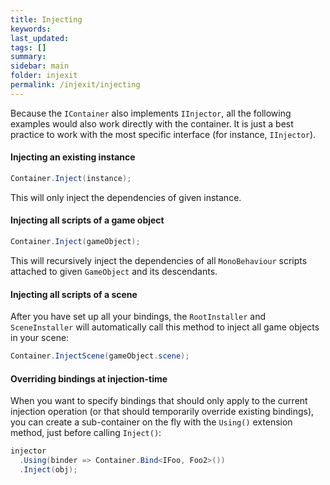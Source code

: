 ```yaml
---
title: Injecting
keywords: 
last_updated: 
tags: []
summary:
sidebar: main
folder: injexit
permalink: /injexit/injecting
---
```


Because the `IContainer` also implements `IInjector`, all the following examples would also work directly with the container. It is just a best practice to work with the most specific interface (for instance, `IInjector`).

#### Injecting an existing instance

``` c#
Container.Inject(instance);
```

This will only inject the dependencies of given instance.

#### Injecting all scripts of a game object

```c#
Container.Inject(gameObject);
```

This will recursively inject the dependencies of all `MonoBehaviour` scripts attached to given `GameObject` and its descendants.

#### Injecting all scripts of a scene

After you have set up all your bindings, the `RootInstaller` and `SceneInstaller` will automatically call this method to inject all game objects in your scene:

```c#
Container.InjectScene(gameObject.scene);
```

#### Overriding bindings at injection-time

When you want to specify bindings that should only apply to the current injection operation (or that should temporarily override existing bindings), you can create a sub-container on the fly with the `Using()` extension method, just before calling `Inject()`:

``` c#
injector
  .Using(binder => Container.Bind<IFoo, Foo2>())
  .Inject(obj);
```